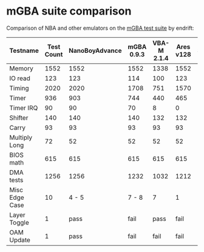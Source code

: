 
# mGBA suite comparison

Comparison of NBA and other emulators on the [mGBA test suite](https://github.com/mgba-emu/suite) by endrift:

Testname      | Test Count | NanoBoyAdvance | mGBA 0.9.3 | VBA-M 2.1.4 | Ares v128 | SkyEmu     |
--------------|------------|----------------|------------|-------------|-----------|------------|
Memory        |       1552 |           1552 |       1552 |        1338 |      1552 |       1552 |
IO read       |        123 |            123 |        114 |         100 |       123 |        123 |
Timing        |       2020 |           2020 |       1708 |         751 |      1570 |       2020 |
Timer         |        936 |            903 |        744 |         440 |       465 |        587 |
Timer IRQ     |         90 |             90 |         70 |           8 |         0 |         90 |
Shifter       |        140 |            140 |        140 |         132 |       132 |        140 |
Carry         |         93 |             93 |         93 |          93 |        93 |         93 |
Multiply Long |         72 |             52 |         52 |          52 |        52 |         52 |
BIOS math     |        615 |            615 |        615 |         615 |       615 |        615 |
DMA tests     |       1256 |           1256 |       1232 |        1032 |      1212 |       1256 |
Misc Edge Case|         10 |          4 - 5 |      7 - 8 |           7 |         1 |          3 |
Layer Toggle  |          1 |           pass |       fail |        pass |      fail |       pass |
OAM Update    |          1 |           pass |       fail |        fail |      fail |       pass |

